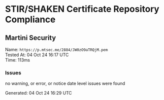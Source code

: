 # STIR/SHAKEN Certificate Repository Compliance

## Martini Security

Name: `https://p.mtsec.me/2884/JW0zO9aTRQjM.pem`\
Tested At: 04 Oct 24 16:17 UTC\
Time: 113ms

### Issues

no warning, or error, or notice date level issues were found

Generated: 04 Oct 24 16:29 UTC